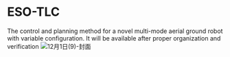 # ESO-TLC
The control and planning method for a novel multi-mode aerial ground robot with variable configuration.
It will be available after proper organization and verification
![12月1日(9)-封面](https://github.com/user-attachments/assets/a3412e65-99a8-42cd-88c9-07d918a1b02b)
